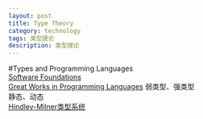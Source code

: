 ```yaml
---
layout: post
title: Type Theory
category: technology
tags: 类型理论
description: 类型理论
---
```


#Types and Programming Languages  
[Software Foundations](https://softwarefoundations.cis.upenn.edu/)  
[Great Works in Programming Languages](http://www.cis.upenn.edu/~bcpierce/courses/670Fall04/GreatWorksInPL.shtml) 
弱类型、强类型  
静态、动态  
[Hindley-Milner类型系统](https://www.zybuluo.com/darwin-yuan/note/424724)  
